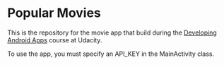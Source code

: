 # Popular Movies

This is the repository for the movie app that build during the [Developing Android Apps](https://www.udacity.com/course/new-android-fundamentals--ud851) course at Udacity.

To use the app, you must specify an API_KEY in the MainActivity class.